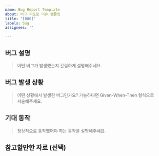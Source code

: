 ```yaml
---
name: Bug Report Template
about: 버그 리포트 이슈 템플릿
title: "[BUG]"
labels: bug
assignees: ''

---
```


## 버그 설명

> 어떤 버그가 발생했는지 간결하게 설명해주세요.

## 버그 발생 상황

> 어떤 상황에서 발생한 버그인가요? 가능하다면 Given-When-Then 형식으로 서술해주세요.

## 기대 동작

> 정상적으로 동작했어야 하는 동작을 설명해주세요.

## 참고할만한 자료 (선택)
